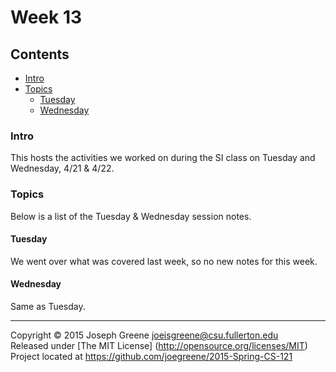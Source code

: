# Week 13

## Contents
- [Intro](#intro)
- [Topics](#topics)
  - [Tuesday](#tuesday)
  - [Wednesday](#wednesday)
  
### Intro

This hosts the activities we worked on during the SI class on Tuesday and Wednesday, 4/21 & 4/22.

### Topics

Below is a list of the Tuesday & Wednesday session notes. 

#### Tuesday
We went over what was covered last week, so no new notes for this week.

#### Wednesday
Same as Tuesday.

-------------------------------------------------------------------------------

Copyright &copy; 2015 Joseph Greene <joeisgreene@csu.fullerton.edu>  
Released under [The MIT License] (http://opensource.org/licenses/MIT)  
Project located at <https://github.com/joegreene/2015-Spring-CS-121>

